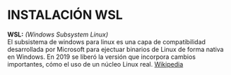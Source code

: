 # INSTALACIÓN WSL
**WSL:** _(Windows Subsystem Linux)_  
El subsistema de windows para linux es una capa de compatibilidad desarrollada por Microsoft para ejectuar binarios de Linux de forma nativa en Windows.  En 2019 se liberó la versión que incorpora cambios importantes, cómo el uso de un núcleo Linux real. [Wikipedia](https://es.wikipedia.org/wiki/Subsistema_de_Windows_para_Linux)


